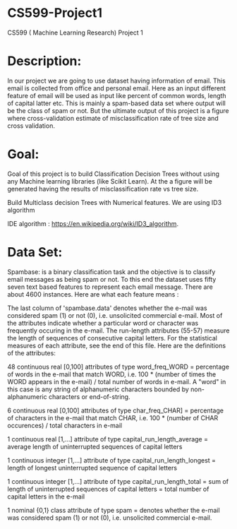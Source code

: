 # CS599-Project1
CS599 ( Machine Learning Research) Project 1

# Description:

In our project we are going to use dataset having information of email. This email is collected from office and personal email. Here as an input different feature of email will be used as input like percent of common words, length of capital latter etc. This is mainly a spam-based data set where output will be the class of spam or not. But the ultimate output of this project is a figure where cross-validation estimate of misclassification rate of tree size and cross validation. 

# Goal:

Goal of this project is to build Classification Decision Trees without using any Machine learning libraries (like Scikit Learn).
At the a figure will be generated having the results of misclassification rate vs tree size.

Build Multiclass decision Trees with Numerical features. We are using ID3 algorithm

IDE algorithm : https://en.wikipedia.org/wiki/ID3_algorithm.

# Data Set:

Spambase: is a binary classification task and the objective is to classify email messages as being spam or not. To this end the dataset uses fifty seven text based features to represent each email message. There are about 4600 instances. Here are what each feature means :

The last column of 'spambase.data' denotes whether the e-mail was considered spam (1) or not (0), i.e. unsolicited commercial e-mail. Most of the attributes indicate whether a particular word or character was frequently occuring in the e-mail. The run-length attributes (55-57) measure the length of sequences of consecutive capital letters. For the statistical measures of each attribute, see the end of this file. Here are the definitions of the attributes:

48 continuous real [0,100] attributes of type word_freq_WORD = percentage of words in the e-mail that match WORD, i.e. 100 * (number of times the WORD appears in the e-mail) / total number of words in e-mail. A "word" in this case is any string of alphanumeric characters bounded by non-alphanumeric characters or end-of-string.

6 continuous real [0,100] attributes of type char_freq_CHAR] = percentage of characters in the e-mail that match CHAR, i.e. 100 * (number of CHAR occurences) / total characters in e-mail

1 continuous real [1,...] attribute of type capital_run_length_average = average length of uninterrupted sequences of capital letters

1 continuous integer [1,...] attribute of type capital_run_length_longest = length of longest uninterrupted sequence of capital letters

1 continuous integer [1,...] attribute of type capital_run_length_total = sum of length of uninterrupted sequences of capital letters = total number of capital letters in the e-mail

1 nominal {0,1} class attribute of type spam = denotes whether the e-mail was considered spam (1) or not (0), i.e. unsolicited commercial e-mail.
